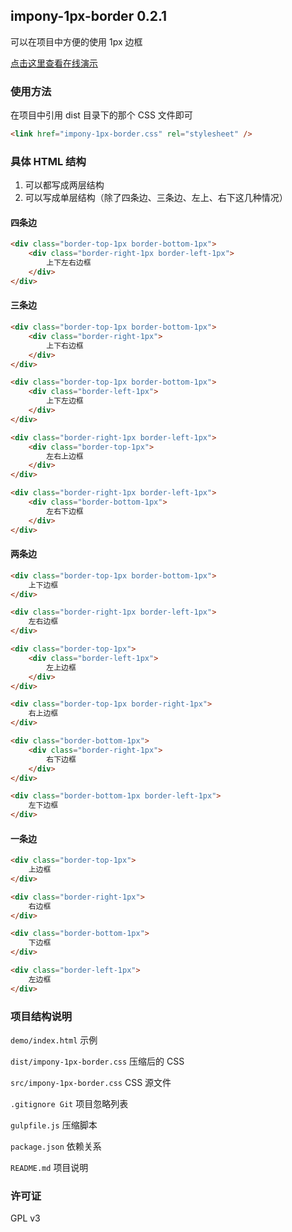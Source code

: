 ## impony-1px-border 0.2.1

可以在项目中方便的使用 1px 边框

<a href="http://impony.com/impony-1px-border/demo/index.html" target="_blank">点击这里查看在线演示</a>

### 使用方法

在项目中引用 dist 目录下的那个 CSS 文件即可

``` html
<link href="impony-1px-border.css" rel="stylesheet" />
```

### 具体 HTML 结构

1. 可以都写成两层结构
2. 可以写成单层结构（除了四条边、三条边、左上、右下这几种情况）

#### 四条边

``` html
<div class="border-top-1px border-bottom-1px">
    <div class="border-right-1px border-left-1px">
        上下左右边框
    </div>
</div>
```

#### 三条边

``` html
<div class="border-top-1px border-bottom-1px">
    <div class="border-right-1px">
        上下右边框
    </div>
</div>
```

``` html
<div class="border-top-1px border-bottom-1px">
    <div class="border-left-1px">
        上下左边框
    </div>
</div>
```

``` html
<div class="border-right-1px border-left-1px">
    <div class="border-top-1px">
        左右上边框
    </div>
</div>
```

``` html
<div class="border-right-1px border-left-1px">
    <div class="border-bottom-1px">
        左右下边框
    </div>
</div>
```

#### 两条边

``` html
<div class="border-top-1px border-bottom-1px">
    上下边框
</div>
```

``` html
<div class="border-right-1px border-left-1px">
    左右边框
</div>
```

``` html
<div class="border-top-1px">
    <div class="border-left-1px">
        左上边框
    </div>
</div>
```

``` html
<div class="border-top-1px border-right-1px">
    右上边框
</div>
```

``` html
<div class="border-bottom-1px">
    <div class="border-right-1px">
        右下边框
    </div>
</div>
```

``` html
<div class="border-bottom-1px border-left-1px">
    左下边框
</div>
```

#### 一条边

``` html
<div class="border-top-1px">
    上边框
</div>
```

``` html
<div class="border-right-1px">
    右边框
</div>
```

``` html
<div class="border-bottom-1px">
    下边框
</div>
```

``` html
<div class="border-left-1px">
    左边框
</div>
```

### 项目结构说明

`demo/index.html` 示例

`dist/impony-1px-border.css` 压缩后的 CSS

`src/impony-1px-border.css` CSS 源文件

`.gitignore Git` 项目忽略列表

`gulpfile.js` 压缩脚本

`package.json` 依赖关系

`README.md` 项目说明

### 许可证

GPL v3